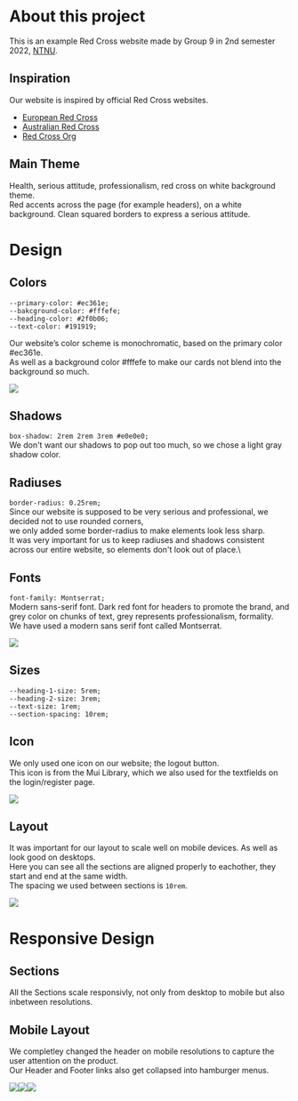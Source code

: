 # About this project

This is an example Red Cross website made by Group 9 in 2nd semester 2022, [NTNU](https://www.ntnu.no/). 

## Inspiration

Our website is inspired by official Red Cross websites.
- [European Red Cross](https://redcross.eu/)
- [Australian Red Cross](https://www.redcross.org.au/)
- [Red Cross Org](https://www.redcross.org/)

## Main Theme

Health, serious attitude, professionalism, red cross on white background theme. \
Red accents across the page (for example headers), on a white background. Clean squared borders to express a serious attitude.


# Design

## Colors

`--primary-color: #ec361e;`\
`--bakcground-color: #fffefe;`\
`--heading-color: #2f0b06;`\
`--text-color: #191919;`

Our website’s color scheme is monochromatic, based on the primary color #ec361e.\
As well as a background color #fffefe to make our cards not blend into the background so much.

![](/git-pics/colors.png)

## Shadows 

`box-shadow: 2rem 2rem 3rem #e0e0e0;`\
We don't want our shadows to pop out too much, so we chose a light gray shadow color.


## Radiuses

`border-radius: 0.25rem;`\
Since our website is supposed to be very serious and professional, we decided not to use rounded corners, \
we only added some border-radius to make elements look less sharp. \
It was very important for us to keep radiuses and shadows consistent across our entire website, so elements don't look out of place.\

## Fonts
`font-family: Montserrat;`\
Modern sans-serif font. Dark red font for headers to promote the brand, and grey color on chunks of text, grey represents professionalism, formality.\
We have used a modern sans serif font called Montserrat.

![](/git-pics/fox.png)

## Sizes

`--heading-1-size: 5rem;`\
`--heading-2-size: 3rem;`\
`--text-size: 1rem;`\
`--section-spacing: 10rem;`

## Icon

We only used one icon on our website; the logout button.\
This icon is from the Mui Library, which we also used for the textfields on the login/register page.

![](/git-pics/icon.png)

## Layout
It was important for our layout to scale well on mobile devices. As well as look good on desktops.\
Here you can see all the sections are aligned properly to eachother, they start and end at the same width.\
The spacing we used between sections is `10rem`.

![](/git-pics/layout.png)

# Responsive Design

## Sections
All the Sections scale responsivly, not only from desktop to mobile but also inbetween resolutions.

## Mobile Layout

We completley changed the header on mobile resolutions to capture the user attention on the product.\
Our Header and Footer links also get collapsed into hamburger menus.

![](/git-pics/layout2.png)![](/git-pics/layout3.png)![](/git-pics/layout4.png)
